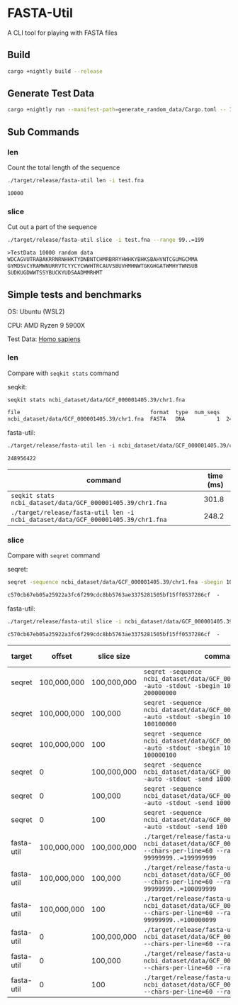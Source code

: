 # FASTA-Util

A CLI tool for playing with FASTA files

## Build

```sh
cargo +nightly build --release
```

## Generate Test Data

```sh
cargo +nightly run --manifest-path=generate_random_data/Cargo.toml -- 10000 > test.fna
```

## Sub Commands

### len

Count the total length of the sequence

```sh
./target/release/fasta-util len -i test.fna
```

```txt
10000
```

### slice

Cut out a part of the sequence

```sh
./target/release/fasta-util slice -i test.fna --range 99..=199
```

```txt
>TestData 10000 random data
WDCAGVUTRABAKRRNRNHHKTYDNBNTCHMRBRRYHWHKYBHKSBAHVNTCGUMGCMMA
GYMDSVCYRAMWNURRVTCYYCYCWWHTRCAUVSBUVHMHNWTGKGHGATWMHYTWNSUB
SUDKUGDWWTSSYBUCKYUDSAADMMRHMT
```

## Simple tests and benchmarks

OS: Ubuntu (WSL2)

CPU: AMD Ryzen 9 5900X

Test Data: [Homo sapiens](https://www.ncbi.nlm.nih.gov/data-hub/taxonomy/9606/)

### len

Compare with `seqkit stats` command

seqkit:

```sh
seqkit stats ncbi_dataset/data/GCF_000001405.39/chr1.fna
```

```txt
file                                         format  type  num_seqs      sum_len      min_len      avg_len      max_len
ncbi_dataset/data/GCF_000001405.39/chr1.fna  FASTA   DNA          1  248,956,422  248,956,422  248,956,422  248,956,422
```

fasta-util:

```txt
./target/release/fasta-util len -i ncbi_dataset/data/GCF_000001405.39/chr1.fna
```

```txt
248956422
```

| command                                                                          | time (ms) |
| -------------------------------------------------------------------------------- | --------- |
| `seqkit stats ncbi_dataset/data/GCF_000001405.39/chr1.fna`                       | 301.8     |
| `./target/release/fasta-util len -i ncbi_dataset/data/GCF_000001405.39/chr1.fna` | 248.2     |

### slice

Compare with `seqret` command

seqret:

```sh
seqret -sequence ncbi_dataset/data/GCF_000001405.39/chr1.fna -sbegin 100000000 -send 200000000 -auto -stdout | sha256sum
```

```txt
c570cb67eb05a25922a3fc6f299cdc8bb5763ae3375281505bf15ff0537286cf  -
```

fasta-util:

```sh
./target/release/fasta-util slice -i ncbi_dataset/data/GCF_000001405.39/chr1.fna --chars-per-line=60 --range 99999999..=199999999 | sha256sum
```

```txt
c570cb67eb05a25922a3fc6f299cdc8bb5763ae3375281505bf15ff0537286cf  -
```

| target     | offset      | slice size  | command                                                                                                                             | time (ms) |
| ---------- | ----------- | ----------- | ----------------------------------------------------------------------------------------------------------------------------------- | --------- |
| seqret     | 100,000,000 | 100,000,000 | `seqret -sequence ncbi_dataset/data/GCF_000001405.39/chr1.fna -auto -stdout -sbegin 100000000 -send 200000000`                      | 665.7     |
| seqret     | 100,000,000 | 100,000     | `seqret -sequence ncbi_dataset/data/GCF_000001405.39/chr1.fna -auto -stdout -sbegin 100000000 -send 100100000`                      | 563.0     |
| seqret     | 100,000,000 | 100         | `seqret -sequence ncbi_dataset/data/GCF_000001405.39/chr1.fna -auto -stdout -sbegin 100000000 -send 100000100`                      | 552.7     |
| seqret     | 0           | 100,000,000 | `seqret -sequence ncbi_dataset/data/GCF_000001405.39/chr1.fna -auto -stdout -send 100000000`                                        | 677.1     |
| seqret     | 0           | 100,000     | `seqret -sequence ncbi_dataset/data/GCF_000001405.39/chr1.fna -auto -stdout -send 100000`                                           | 565.2     |
| seqret     | 0           | 100         | `seqret -sequence ncbi_dataset/data/GCF_000001405.39/chr1.fna -auto -stdout -send 100`                                              | 558.3     |
| fasta-util | 100,000,000 | 100,000,000 | `./target/release/fasta-util slice -i ncbi_dataset/data/GCF_000001405.39/chr1.fna --chars-per-line=60 --range 99999999..=199999999` | 251.9     |
| fasta-util | 100,000,000 | 100,000     | `./target/release/fasta-util slice -i ncbi_dataset/data/GCF_000001405.39/chr1.fna --chars-per-line=60 --range 99999999..=100099999` | 127.6     |
| fasta-util | 100,000,000 | 100         | `./target/release/fasta-util slice -i ncbi_dataset/data/GCF_000001405.39/chr1.fna --chars-per-line=60 --range 99999999..=100000099` | 101.7     |
| fasta-util | 0           | 100,000,000 | `./target/release/fasta-util slice -i ncbi_dataset/data/GCF_000001405.39/chr1.fna --chars-per-line=60 --range ..=99999999`          | 217.1     |
| fasta-util | 0           | 100,000     | `./target/release/fasta-util slice -i ncbi_dataset/data/GCF_000001405.39/chr1.fna --chars-per-line=60 --range ..=99999`             | 0.9       |
| fasta-util | 0           | 100         | `./target/release/fasta-util slice -i ncbi_dataset/data/GCF_000001405.39/chr1.fna --chars-per-line=60 --range ..=99`                | 0.7       |
